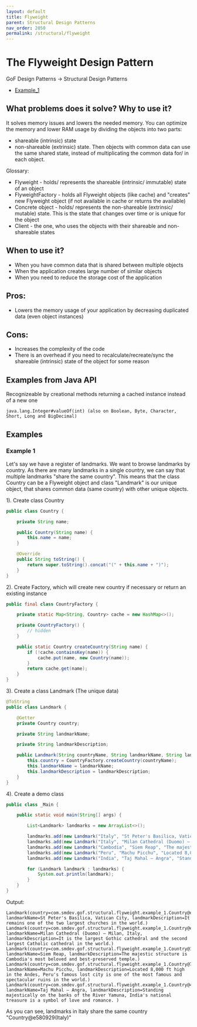 ```yaml
---
layout: default
title: Flyweight
parent: Structural Design Patterns
nav_order: 2050
permalink: /structural/flyweight
---
```


# The Flyweight Design Pattern

GoF Design Patterns -> Structural Design Patterns

- [Example_1](https://github.com/Iretha/ebook-design-patterns/tree/master/src/com/smdev/gof/structural/flyweight) 

## What problems does it solve? Why to use it?
It solves memory issues and lowers the needed memory. 
You can optimize the memory and lower RAM usage by dividing the objects into two parts:
- shareable (intrinsic) state 
- non-shareable (extrinsic) state.
Then objects with common data can use the same shared state, instead of multiplicating the common data for/ in each object.

Glossary:
- Flyweight - holds/ represents the shareable (intrinsic/ immutable) state of an object
- FlyweightFactory - holds all Flyweight objects (like cache) and "creates" new Flyweight object (if not available in cache or returns the available)
- Concrete object - holds/ represents the non-shareable (extrinsic/ mutable) state. This is the state that changes over time or is unique for the object
- Client - the one, who uses the objects with their shareable and non-shareable states

## When to use it?
- When you have common data that is shared between multiple objects
- When the application creates large number of similar objects
- When you need to reduce the storage cost of the application

## Pros:
- Lowers the memory usage of your application by decreasing duplicated data (even object instances)

## Cons:
- Increases the complexity of the code
- There is an overhead if you need to recalculate/recreate/sync the shareable (intrinsic) state of the object for some reason

## Examples from Java API
Recognizeable by creational methods returning a cached instance instead of a new one
```
java.lang.Integer#valueOf(int) (also on Boolean, Byte, Character, Short, Long and BigDecimal)
```
## Examples

### Example 1

Let's say we have a register of landmarks. We want to browse landmarks by country. As there are many landmarks in a single country,
we can say that multiple landmarks "share the same country". This means that the class Country can be a Flyweight object 
and class "Landmark" is our unique object, that shares common data (same country) with other unique objects.

1). Create class Country
```java
public class Country {

    private String name;

    public Country(String name) {
        this.name = name;
    }

    @Override
    public String toString() {
        return super.toString().concat("(" + this.name + ")");
    }
}
```

2). Create Factory, which will create new country if necessary or return an existing instance
```java
public final class CountryFactory {

    private static Map<String, Country> cache = new HashMap<>();

    private CountryFactory() {
        // hidden
    }

    public static Country createCountry(String name) {
        if (!cache.containsKey(name)) {
            cache.put(name, new Country(name));
        }
        return cache.get(name);
    }
}
```
3). Create a class Landmark (The unique data)
```java
@ToString
public class Landmark {

    @Getter
    private Country country;

    private String landmarkName;

    private String landmarkDescription;

    public Landmark(String countryName, String landmarkName, String landmarkDescription) {
        this.country = CountryFactory.createCountry(countryName);
        this.landmarkName = landmarkName;
        this.landmarkDescription = landmarkDescription;
    }
}
```
4). Create a demo class
```java
public class _Main {

    public static void main(String[] args) {

        List<Landmark> landmarks = new ArrayList<>();

        landmarks.add(new Landmark("Italy", "St Peter's Basilica, Vatican City", "It remains one of the two largest churches in the world."));
        landmarks.add(new Landmark("Italy", "Milan Cathedral (Duomo) – Milan, Italy", "It is the largest Gothic cathedral and the second largest Catholic cathedral in the world."));
        landmarks.add(new Landmark("Cambodia", "Siem Reap", "The majestic structure is Cambodia's most beloved and best-preserved temple."));
        landmarks.add(new Landmark("Peru", "Machu Picchu", "Located 8,000 ft high in the Andes, Peru's famous lost city is one of the most famous and spectacular ruins in the world."));
        landmarks.add(new Landmark("India", "Taj Mahal – Angra", "Standing majestically on the banks of the River Yamuna, India's national treasure is a symbol of love and romance. "));

        for (Landmark landmark : landmarks) {
            System.out.println(landmark);
        }
    }
}
```
Output:
```
Landmark(country=com.smdev.gof.structural.flyweight.example_1.Country@e580929(Italy), landmarkName=St Peter's Basilica, Vatican City, landmarkDescription=It remains one of the two largest churches in the world.)
Landmark(country=com.smdev.gof.structural.flyweight.example_1.Country@e580929(Italy), landmarkName=Milan Cathedral (Duomo) – Milan, Italy, landmarkDescription=It is the largest Gothic cathedral and the second largest Catholic cathedral in the world.)
Landmark(country=com.smdev.gof.structural.flyweight.example_1.Country@1cd072a9(Cambodia), landmarkName=Siem Reap, landmarkDescription=The majestic structure is Cambodia's most beloved and best-preserved temple.)
Landmark(country=com.smdev.gof.structural.flyweight.example_1.Country@7c75222b(Peru), landmarkName=Machu Picchu, landmarkDescription=Located 8,000 ft high in the Andes, Peru's famous lost city is one of the most famous and spectacular ruins in the world.)
Landmark(country=com.smdev.gof.structural.flyweight.example_1.Country@4c203ea1(India), landmarkName=Taj Mahal – Angra, landmarkDescription=Standing majestically on the banks of the River Yamuna, India's national treasure is a symbol of love and romance. )

```
As you can see, landmarks in Italy share the same country "Country@e580929(Italy)"
